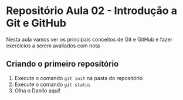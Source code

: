# Repositório Aula 02 - Introdução a Git e GitHub

Nesta aula vamos ver os principais conceitos de Git e GitHub e fazer exercícios a serem avaliados com nota

## Criando o primeiro repositório

1. Execute o comando `git init` na pasta do repositório
2. Execute o comando `git status`
3. Olha o Danilo aqui! 
